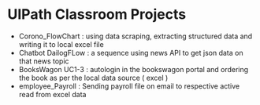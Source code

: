 # UIPath Classroom Projects

- Corono_FlowChart : using data scraping, extracting structured data and writing it to local excel file
- Chatbot DailogFLow : a sequence using news API to get json data on that news topic
- BooksWagon UC1-3 : autologin in the bookswagon portal and ordering the book as per the local data source ( excel )
- employee_Payroll : Sending payroll file on email to respective active  read from excel data

